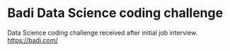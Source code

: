 # Badi Data Science coding challenge

Data Science coding challenge received after initial job interview.  
https://badi.com/
